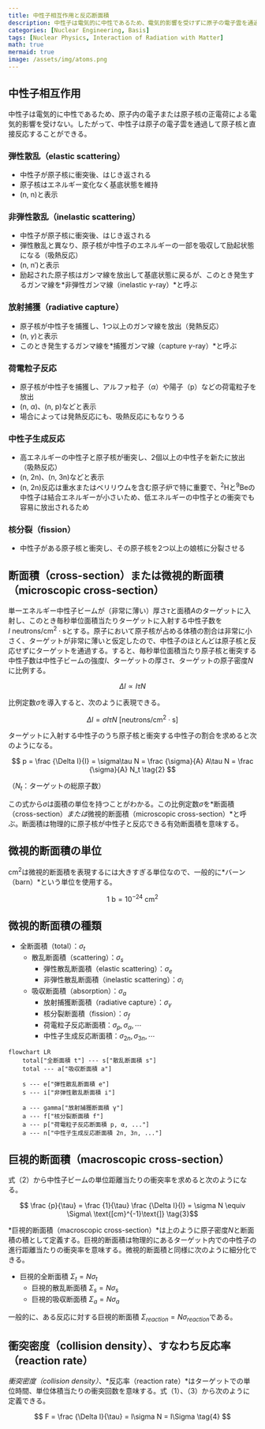 ```yaml
---
title: 中性子相互作用と反応断面積
description: 中性子は電気的に中性であるため、電気的影響を受けずに原子の電子雲を通過して原子核と直接反応することができる。中性子相互作用の種類と原子核の反応断面積の概念について学ぶ。
categories: [Nuclear Engineering, Basis]
tags: [Nuclear Physics, Interaction of Radiation with Matter]
math: true
mermaid: true
image: /assets/img/atoms.png
---
```

## 中性子相互作用
中性子は電気的に中性であるため、原子内の電子または原子核の正電荷による電気的影響を受けない。したがって、中性子は原子の電子雲を通過して原子核と直接反応することができる。

### 弾性散乱（elastic scattering）
- 中性子が原子核に衝突後、はじき返される
- 原子核はエネルギー変化なく基底状態を維持
- (n, n)と表示

### 非弾性散乱（inelastic scattering）
- 中性子が原子核に衝突後、はじき返される
- 弾性散乱と異なり、原子核が中性子のエネルギーの一部を吸収して励起状態になる（吸熱反応）
- (n, n′)と表示
- 励起された原子核はガンマ線を放出して基底状態に戻るが、このとき発生するガンマ線を*非弾性ガンマ線（inelastic $\gamma$-ray）*と呼ぶ

### 放射捕獲（radiative capture）
- 原子核が中性子を捕獲し、1つ以上のガンマ線を放出（発熱反応）
- (n, $\gamma$)と表示
- このとき発生するガンマ線を*捕獲ガンマ線（capture $\gamma$-ray）*と呼ぶ

### 荷電粒子反応
- 原子核が中性子を捕獲し、アルファ粒子（$\alpha$）や陽子（p）などの荷電粒子を放出
- (n, $\alpha$)、(n, p)などと表示
- 場合によっては発熱反応にも、吸熱反応にもなりうる

### 中性子生成反応
- 高エネルギーの中性子と原子核が衝突し、2個以上の中性子を新たに放出（吸熱反応）
- (n, 2n)、(n, 3n)などと表示
- (n, 2n)反応は重水またはベリリウムを含む原子炉で特に重要で、$^2\text{H}$と$^9\text{Be}$の中性子は結合エネルギーが小さいため、低エネルギーの中性子との衝突でも容易に放出されるため

### 核分裂（fission）
- 中性子がある原子核と衝突し、その原子核を2つ以上の娘核に分裂させる

## 断面積（cross-section）または微視的断面積（microscopic cross-section）
単一エネルギー中性子ビームが（非常に薄い）厚さ$\tau$と面積$A$のターゲットに入射し、このとき毎秒単位面積当たりターゲットに入射する中性子数を$I\ \text{neutrons/cm}^2\cdot \text{s}$とする。原子において原子核が占める体積の割合は非常に小さく、ターゲットが非常に薄いと仮定したので、中性子のほとんどは原子核と反応せずにターゲットを通過する。すると、毎秒単位面積当たり原子核と衝突する中性子数は中性子ビームの強度$I$、ターゲットの厚さ$\tau$、ターゲットの原子密度$N$に比例する。

$$ \Delta I \propto I\tau N $$

比例定数$\sigma$を導入すると、次のように表現できる。

$$ \Delta I = \sigma I\tau N\ \text{[neutrons/cm}^2\cdot\text{s]} \tag{1} $$

ターゲットに入射する中性子のうち原子核と衝突する中性子の割合を求めると次のようになる。

$$ p = \frac {\Delta I}{I} = \sigma\tau N = \frac {\sigma}{A} A\tau N = \frac {\sigma}{A} N_t \tag{2} $$

（$N_t$：ターゲットの総原子数）

この式から$\sigma$は面積の単位を持つことがわかる。この比例定数$\sigma$を*断面積（cross-section）*または*微視的断面積（microscopic cross-section）*と呼ぶ。断面積は物理的に原子核が中性子と反応できる有効断面積を意味する。

## 微視的断面積の単位
cm$^2$は微視的断面積を表現するには大きすぎる単位なので、一般的に*バーン（barn）*という単位を使用する。

$$ 1\ \text{b} = 10^{-24}\ \text{cm}^2 $$

## 微視的断面積の種類
- 全断面積（total）：$\sigma_t$
  - 散乱断面積（scattering）：$\sigma_s$
    - 弾性散乱断面積（elastic scattering）：$\sigma_e$
    - 非弾性散乱断面積（inelastic scattering）：$\sigma_i$
  - 吸収断面積（absorption）：$\sigma_a$
    - 放射捕獲断面積（radiative capture）：$\sigma_\gamma$
    - 核分裂断面積（fission）：$\sigma_f$
    - 荷電粒子反応断面積：$\sigma_p, \sigma_\alpha, \cdots$
    - 中性子生成反応断面積：$\sigma_{2n}, \sigma_{3n}, \cdots$

```mermaid
flowchart LR
	total["全断面積 t"] --- s["散乱断面積 s"]
	total --- a["吸収断面積 a"]

	s --- e["弾性散乱断面積 e"]
	s --- i["非弾性散乱断面積 i"]

	a --- gamma["放射捕獲断面積 γ"]
	a --- f["核分裂断面積 f"]
	a --- p["荷電粒子反応断面積 p, α, ..."]
	a --- n["中性子生成反応断面積 2n, 3n, ..."]
```

## 巨視的断面積（macroscopic cross-section）
式（2）から中性子ビームの単位距離当たりの衝突率を求めると次のようになる。

$$ \frac {p}{\tau} = \frac {1}{\tau} \frac {\Delta I}{I} = \sigma N \equiv \Sigma\ \text{[cm}^{-1}\text{]} \tag{3}$$

*巨視的断面積（macroscopic cross-section）*は上のように原子密度$N$と断面積の積として定義する。巨視的断面積は物理的にあるターゲット内での中性子の進行距離当たりの衝突率を意味する。微視的断面積と同様に次のように細分化できる。

- 巨視的全断面積 $\Sigma_t=N\sigma_t$
  - 巨視的散乱断面積 $\Sigma_s=N\sigma_s$
  - 巨視的吸収断面積 $\Sigma_a=N\sigma_a$

一般的に、ある反応に対する巨視的断面積 $\Sigma_{reaction}=N\sigma_{reaction}$である。

## 衝突密度（collision density）、すなわち反応率（reaction rate）
*衝突密度（collision density）*、*反応率（reaction rate）*はターゲットでの単位時間、単位体積当たりの衝突回数を意味する。式（1）、（3）から次のように定義できる。

$$ F = \frac {\Delta I}{\tau} = I\sigma N = I\Sigma \tag{4} $$
